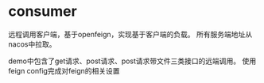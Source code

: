 
# consumer

远程调用客户端，基于openfeign，实现基于客户端的负载。
所有服务端地址从nacos中拉取。

demo中包含了get请求、post请求、post请求带文件三类接口的远端调用。
使用feign config完成对feign的相关设置
